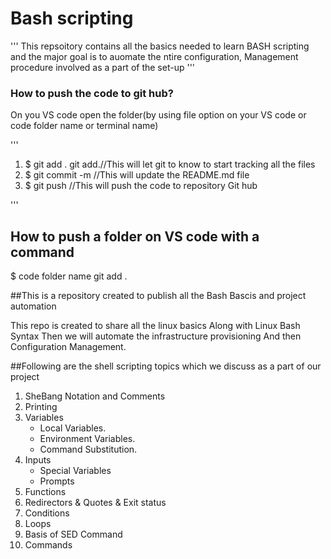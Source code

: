 # Bash scripting

'''
This repsoitory contains all the basics needed to learn BASH scripting and the major goal is to auomate the ntire configuration, Management procedure involved as a part of the set-up
'''


### How to push the code to git hub?

On you VS code open the folder(by using file option on your VS code or code folder name or terminal name)

'''
 1. $ git add .                                    git add.//This will let git to know to start tracking all the files
 2. $ git commit -m                                //This will update the README.md file
 3. $ git push                                     //This will push the code to repository Git hub

'''

## How to push a folder on VS code with a command

  $ code folder name  git add .

##This is a repository created to publish all the Bash Bascis and project automation

This repo is created to share all the linux basics
Along with Linux Bash Syntax
Then we will automate the infrastructure provisioning
And then Configuration Management.

##Following are the shell scripting topics which we discuss as a part of our project
1. SheBang Notation and Comments
2. Printing
3. Variables
    - Local Variables.
    - Environment Variables.
    - Command Substitution.
4. Inputs
    - Special Variables
    - Prompts
5. Functions
6. Redirectors & Quotes & Exit status 
7. Conditions
8. Loops
9. Basis of SED Command
10. Commands